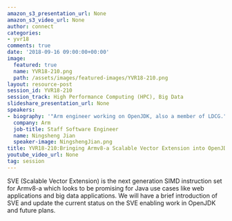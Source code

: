 ```yaml
---
amazon_s3_presentation_url: None
amazon_s3_video_url: None
author: connect
categories:
- yvr18
comments: true
date: '2018-09-16 09:00:00+00:00'
image:
  featured: true
  name: YVR18-210.png
  path: /assets/images/featured-images/YVR18-210.png
layout: resource-post
session_id: YVR18-210
session_track: High Performance Computing (HPC), Big Data
slideshare_presentation_url: None
speakers:
- biography: '"Arm engineer working on OpenJDK, also a member of LDCG."'
  company: Arm
  job-title: Staff Software Engineer
  name: Ningsheng Jian
  speaker-image: NingshengJian.png
title: YVR18-210:Bringing Armv8-a Scalable Vector Extension into OpenJDK
youtube_video_url: None
tag: session
---
```


SVE (Scalable Vector Extension) is the next generation SIMD instruction set for Armv8-a which looks to be promising for Java use cases like web applications and big data applications. We will have a brief introduction of SVE and update the current status on the SVE enabling work in OpenJDK and future plans.